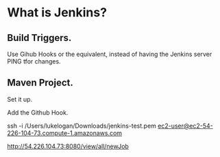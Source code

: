 # What is Jenkins?

## Build Triggers.

Use Gihub Hooks or the equivalent, instead of having the Jenkins server PING tfor changes.

## Maven Project.

Set it up.

Add the Github Hook.

ssh -i /Users/lukelogan/Downloads/jenkins-test.pem ec2-user@ec2-54-226-104-73.compute-1.amazonaws.com


http://54.226.104.73:8080/view/all/newJob
